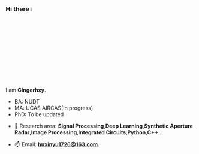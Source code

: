### Hi there <a href="https://www.gautamkrishnar.com/"><img src="https://media.giphy.com/media/hvRJCLFzcasrR4ia7z/giphy.gif" width="5%"></a>

I am **Gingerhxy**. 

* BA: NUDT  
* MA: UCAS AIRCAS(In progress)  
* PhD: To be updated

+ :microscope: Research area: **Signal Processing**,**Deep Learning**,**Synthetic Aperture Radar**,**Image Processing**,**Integrated Circuits**,**Python**,**C++**...

+ :mailbox: Email: [**huxinyu1726@163.com**](mailto:1820988819@qq.com).


<!---
Gingerhxy/Gingerhxy is a ✨ special ✨ repository because its `README.md` (this file) appears on your GitHub profile.
You can click the Preview link to take a look at your changes.
--->
